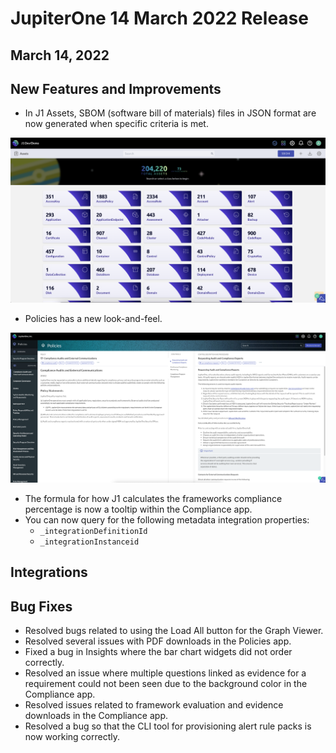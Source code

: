 # JupiterOne 14 March 2022 Release

## March 14, 2022

## New Features and Improvements
- In J1 Assets, SBOM (software bill of materials) files in JSON format are now generated when specific criteria is met.

![](../assets/SBOM.png)

- Policies has a new look-and-feel.

![](../assets/updatedpolicies.png)
- The formula for how J1 calculates the frameworks compliance percentage is now a tooltip within the Compliance app.
- You can now query for the following metadata integration properties:
  - `_integrationDefinitionId`
  - `_integrationInstanceid`

## Integrations

## Bug Fixes
-  Resolved bugs related to using the Load All button for the Graph Viewer.
-  Resolved several issues with PDF downloads in the Policies app.
-  Fixed a bug in Insights where the bar chart widgets did not order correctly.
-  Resolved an issue where multiple questions linked as evidence for a requirement could not been seen due to the background color in the Compliance app.
-  Resolved issues related to framework evaluation and evidence downloads in the Compliance app. 
-  Resolved a bug so that the CLI tool for provisioning alert rule packs is now working correctly.

